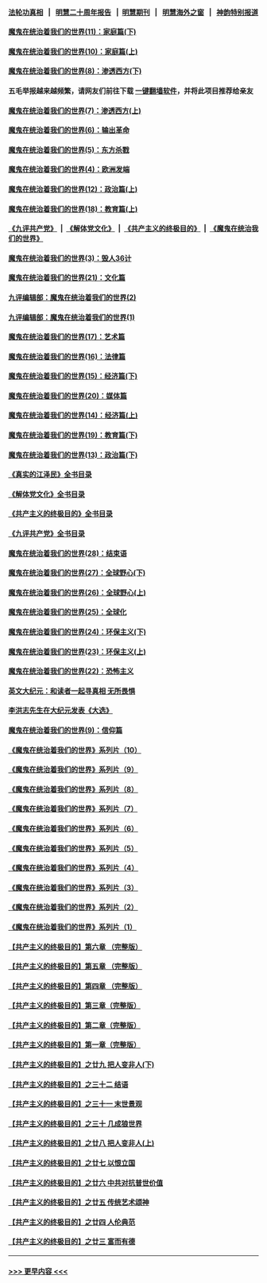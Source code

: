 #### [法轮功真相](https://github.com/gfw-breaker/truth/blob/master/README.md?t=0) &nbsp;&nbsp;|&nbsp;&nbsp; [明慧二十周年报告](https://github.com/gfw-breaker/mh-reports/blob/master/README.md?t=0) &nbsp;&nbsp;|&nbsp;&nbsp;[明慧期刊](https://github.com/gfw-breaker/mh-qikan) &nbsp;&nbsp;|&nbsp;&nbsp; [明慧海外之窗](https://github.com/gfw-breaker/mh-news/blob/master/README.md?t=0) &nbsp;&nbsp;|&nbsp;&nbsp; [神韵特别报道](https://github.com/gfw-breaker/mh-news/blob/master/shenyun.md?t=0)
#### [魔鬼在统治着我们的世界(11)：家庭篇(下)](../pages/nsc422/n10440961.md?t=12212143) 
#### [魔鬼在统治着我们的世界(10)：家庭篇(上)](../pages/nsc422/n10435448.md?t=12212143) 
#### [魔鬼在统治着我们的世界(8)：渗透西方(下)](../pages/nsc422/n10429603.md?t=12212143) 
#### 五毛举报越来越频繁，请网友们前往下载 [一键翻墙软件](https://github.com/gfw-breaker/ssr-accounts)，并将此项目推荐给亲友
#### [魔鬼在统治着我们的世界(7)：渗透西方(上)](../pages/nsc422/n10426013.md?t=12212143) 
#### [魔鬼在统治着我们的世界(6)：输出革命](../pages/nsc422/n10421536.md?t=12212143) 
#### [魔鬼在统治着我们的世界(5)：东方杀戮](../pages/nsc422/n10417707.md?t=12212143) 
#### [魔鬼在统治着我们的世界(4)：欧洲发端](../pages/nsc422/n10414890.md?t=12212143) 
#### [魔鬼在统治着我们的世界(12)：政治篇(上)](../pages/nsc422/n10444576.md?t=12212143) 
#### [魔鬼在统治着我们的世界(18)：教育篇(上)](../pages/nsc422/n10526970.md?t=12212143) 
#### [《九评共产党》](https://github.com/begood0513/9ping.md/blob/master/README.md) &nbsp;|&nbsp; [《解体党文化》](../../../../jtdwh.md/blob/master/README.md)  &nbsp;|&nbsp; [《共产主义的终极目的》](../../../../gczydzjmd.md/blob/master/README.md) &nbsp;|&nbsp; [《魔鬼在统治我们的世界》](../../../../mgztzwmdsj.md/blob/master/README.md) 
#### [魔鬼在统治着我们的世界(3)：毁人36计](../pages/nsc422/n10411583.md?t=12212143) 
#### [魔鬼在统治着我们的世界(21)：文化篇](../pages/nsc422/n10597706.md?t=12212143) 
#### [九评编辑部：魔鬼在统治着我们的世界(2)](../pages/nsc422/n10410036.md?t=12212143) 
#### [九评编辑部：魔鬼在统治着我们的世界(1)](../pages/nsc422/n10406825.md?t=12212143) 
#### [魔鬼在统治着我们的世界(17)：艺术篇](../pages/nsc422/n10499093.md?t=12212143) 
#### [魔鬼在统治着我们的世界(16)：法律篇](../pages/nsc422/n10485969.md?t=12212143) 
#### [魔鬼在统治着我们的世界(15)：经济篇(下)](../pages/nsc422/n10469975.md?t=12212143) 
#### [魔鬼在统治着我们的世界(20)：媒体篇](../pages/nsc422/n10586579.md?t=12212143) 
#### [魔鬼在统治着我们的世界(14)：经济篇(上)](../pages/nsc422/n10457370.md?t=12212143) 
#### [魔鬼在统治着我们的世界(19)：教育篇(下)](../pages/nsc422/n10564808.md?t=12212143) 
#### [魔鬼在统治着我们的世界(13)：政治篇(下)](../pages/nsc422/n10448270.md?t=12212143) 
#### [《真实的江泽民》全书目录](../pages/nsc422/n13721399.md?t=12212143) 
#### [《解体党文化》全书目录](../pages/nsc422/n13721157.md?t=12212143) 
#### [《共产主义的终极目的》全书目录](../pages/nsc422/n13721048.md?t=12212143) 
#### [《九评共产党》全书目录](../pages/nsc422/n13708085.md?t=12212143) 
#### [魔鬼在统治着我们的世界(28)：结束语](../pages/nsc422/n10936246.md?t=12212143) 
#### [魔鬼在统治着我们的世界(27)：全球野心(下)](../pages/nsc422/n10928319.md?t=12212143) 
#### [魔鬼在统治着我们的世界(26)：全球野心(上)](../pages/nsc422/n10900318.md?t=12212143) 
#### [魔鬼在统治着我们的世界(25)：全球化](../pages/nsc422/n10788205.md?t=12212143) 
#### [魔鬼在统治着我们的世界(24)：环保主义(下)](../pages/nsc422/n10695307.md?t=12212143) 
#### [魔鬼在统治着我们的世界(23)：环保主义(上)](../pages/nsc422/n10688613.md?t=12212143) 
#### [魔鬼在统治着我们的世界(22)：恐怖主义](../pages/nsc422/n10614727.md?t=12212143) 
#### [英文大纪元：和读者一起寻真相 无所畏惧](../pages/nsc422/n12542027.md?t=12212143) 
#### [李洪志先生在大纪元发表《大选》](../pages/nsc422/n12534746.md?t=12212143) 
#### [魔鬼在统治着我们的世界(9)：信仰篇](../pages/nsc422/n10432159.md?t=12212143) 
#### [《魔鬼在统治着我们的世界》系列片（10）](../pages/nsc422/n12292670.md?t=12212143) 
#### [《魔鬼在统治着我们的世界》系列片（9）](../pages/nsc422/n12290859.md?t=12212143) 
#### [《魔鬼在统治着我们的世界》系列片（8）](../pages/nsc422/n12287445.md?t=12212143) 
#### [《魔鬼在统治着我们的世界》系列片（7）](../pages/nsc422/n12283425.md?t=12212143) 
#### [《魔鬼在统治着我们的世界》系列片（6）](../pages/nsc422/n12282314.md?t=12212143) 
#### [《魔鬼在统治着我们的世界》系列片（5）](../pages/nsc422/n12281419.md?t=12212143) 
#### [《魔鬼在统治着我们的世界》系列片（4）](../pages/nsc422/n12274024.md?t=12212143) 
#### [《魔鬼在统治着我们的世界》系列片（3）](../pages/nsc422/n12271322.md?t=12212143) 
#### [《魔鬼在统治着我们的世界》系列片（2）](../pages/nsc422/n12269049.md?t=12212143) 
#### [《魔鬼在统治着我们的世界》系列片（1）](../pages/nsc422/n12267575.md?t=12212143) 
#### [【共产主义的终极目的】第六章 （完整版）](../pages/nsc422/n11428913.md?t=12212143) 
#### [【共产主义的终极目的】第五章 （完整版）](../pages/nsc422/n11428912.md?t=12212143) 
#### [【共产主义的终极目的】第四章 （完整版）](../pages/nsc422/n11428907.md?t=12212143) 
#### [【共产主义的终极目的】第三章（完整版）](../pages/nsc422/n11428848.md?t=12212143) 
#### [【共产主义的终极目的】第二章（完整版）](../pages/nsc422/n11428831.md?t=12212143) 
#### [【共产主义的终极目的】第一章（完整版）](../pages/nsc422/n11417651.md?t=12212143) 
#### [【共产主义的终极目的】之廿九 把人变非人(下)](../pages/nsc422/n11344140.md?t=12212143) 
#### [【共产主义的终极目的】之三十二 结语](../pages/nsc422/n11360535.md?t=12212143) 
#### [【共产主义的终极目的】之三十一 末世景观](../pages/nsc422/n11351129.md?t=12212143) 
#### [【共产主义的终极目的】之三十 几成狼世界](../pages/nsc422/n11348280.md?t=12212143) 
#### [【共产主义的终极目的】之廿八 把人变非人(上)](../pages/nsc422/n11340492.md?t=12212143) 
#### [【共产主义的终极目的】之廿七 以恨立国](../pages/nsc422/n11336944.md?t=12212143) 
#### [【共产主义的终极目的】之廿六 中共对抗普世价值](../pages/nsc422/n11324785.md?t=12212143) 
#### [【共产主义的终极目的】之廿五 传统艺术颂神](../pages/nsc422/n11296396.md?t=12212143) 
#### [【共产主义的终极目的】之廿四 人伦典范](../pages/nsc422/n11296397.md?t=12212143) 
#### [【共产主义的终极目的】之廿三 富而有德](../pages/nsc422/n11283598.md?t=12212143) 

----
#### [ >>> 更早内容 <<< ](../indexes/nsc422-earlier.md)
